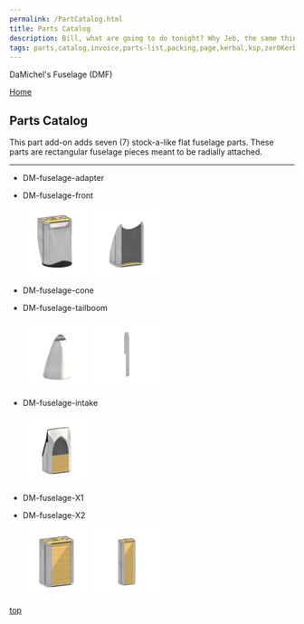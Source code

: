 ```yaml
---
permalink: /PartCatalog.html
title: Parts Catalog
description: Bill, what are going to do tonight? Why Jeb, the same thing we do every night, Take over the world!
tags: parts,catalog,invoice,parts-list,packing,page,kerbal,ksp,zer0Kerbal,zedK
---
```


<!-- PartsCatalog.md v1.1.4.0
DaMichel's Fuselage (DMF)
created: 01 Feb 2022
updated: 15 May 2022 -->

<script src="https://kit.fontawesome.com/0ea5493613.js" crossorigin="anonymous"></script>
<i class="fa-solid fa-explosion fa-beat-fade fa-3x" style="--fa-beat-fade-opacity: 0.1; --fa-beat-fade-scale: 1.25;color: #FF7E03" ></i>

DaMichel's Fuselage (DMF)

[Home](./index.md)

## Parts Catalog

This part add-on adds seven (7) stock-a-like flat fuselage parts. These parts are rectangular fuselage pieces meant to be radially attached.

---

* DM-fuselage-adapter
* DM-fuselage-front

  <img src="https://raw.githubusercontent.com/zer0Kerbal/Fuselage/master/GameData/DaMichel/Fuselage/Parts/%40thumbs/DM-fuselage-adapter_icon.png" alt="DM-fuselage-adapter" width="25%" height="25%" /> <img src="https://raw.githubusercontent.com/zer0Kerbal/Fuselage/master/GameData/DaMichel/Fuselage/Parts/%40thumbs/DM-fuselage-front_icon.png" alt="DM-fuselage-front" width="25%" height="25%" />

* DM-fuselage-cone
* DM-fuselage-tailboom

  <img src="https://raw.githubusercontent.com/zer0Kerbal/Fuselage/master/GameData/DaMichel/Fuselage/Parts/%40thumbs/DM-fuselage-cone_icon.png" alt="DM-fuselage-cone" width="25%" height="25%" /> <img src="https://raw.githubusercontent.com/zer0Kerbal/Fuselage/master/GameData/DaMichel/Fuselage/Parts/%40thumbs/DM-fuselage-tailboom_icon.png" alt="DM-fuselage-tailboom" width="25%" height="25%" />

* DM-fuselage-intake

  <img src="https://raw.githubusercontent.com/zer0Kerbal/Fuselage/master/GameData/DaMichel/Fuselage/Parts/%40thumbs/DM-fuselage-intake_icon.png" alt="DM-fuselage-intake" width="25%" height="25%" />

* DM-fuselage-X1
* DM-fuselage-X2

  <img src="https://raw.githubusercontent.com/zer0Kerbal/Fuselage/master/GameData/DaMichel/Fuselage/Parts/%40thumbs/DM-fuselage-X1_icon.png" alt="DM-fuselage-X1" width="25%" height="25%" /> <img src="https://raw.githubusercontent.com/zer0Kerbal/Fuselage/master/GameData/DaMichel/Fuselage/Parts/%40thumbs/DM-fuselage-X2_icon.png" alt="DM-fuselage-X2" width="25%" height="25%" />

[top](#Parts-Catalog)

<!-- this file CC BY-ND 4.0 by zer0Kerbal -->

